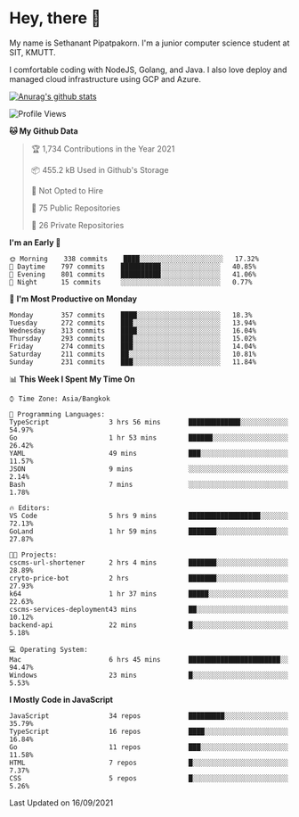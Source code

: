 # Hey, there 🙌
My name is Sethanant Pipatpakorn. I'm a junior computer science student at SIT, KMUTT.

I comfortable coding with NodeJS, Golang, and Java. I also love deploy and managed cloud infrastructure using GCP and Azure.


[![Anurag's github stats](https://github-readme-stats.vercel.app/api?username=thetkpark&count_private=true&show_icons=true&theme=tokyonight)](https://github.com/anuraghazra/github-readme-stats)

<!--START_SECTION:waka-->
![Profile Views](http://img.shields.io/badge/Profile%20Views-11-blue)

**🐱 My Github Data** 

> 🏆 1,734 Contributions in the Year 2021
 > 
> 📦 455.2 kB Used in Github's Storage 
 > 
> 🚫 Not Opted to Hire
 > 
> 📜 75 Public Repositories 
 > 
> 🔑 26 Private Repositories  
 > 
**I'm an Early 🐤** 

```text
🌞 Morning    338 commits    ████░░░░░░░░░░░░░░░░░░░░░   17.32% 
🌆 Daytime    797 commits    ██████████░░░░░░░░░░░░░░░   40.85% 
🌃 Evening    801 commits    ██████████░░░░░░░░░░░░░░░   41.06% 
🌙 Night      15 commits     ░░░░░░░░░░░░░░░░░░░░░░░░░   0.77%

```
📅 **I'm Most Productive on Monday** 

```text
Monday       357 commits    ████░░░░░░░░░░░░░░░░░░░░░   18.3% 
Tuesday      272 commits    ███░░░░░░░░░░░░░░░░░░░░░░   13.94% 
Wednesday    313 commits    ████░░░░░░░░░░░░░░░░░░░░░   16.04% 
Thursday     293 commits    ███░░░░░░░░░░░░░░░░░░░░░░   15.02% 
Friday       274 commits    ███░░░░░░░░░░░░░░░░░░░░░░   14.04% 
Saturday     211 commits    ██░░░░░░░░░░░░░░░░░░░░░░░   10.81% 
Sunday       231 commits    ███░░░░░░░░░░░░░░░░░░░░░░   11.84%

```


📊 **This Week I Spent My Time On** 

```text
⌚︎ Time Zone: Asia/Bangkok

💬 Programming Languages: 
TypeScript               3 hrs 56 mins       █████████████░░░░░░░░░░░░   54.97% 
Go                       1 hr 53 mins        ██████░░░░░░░░░░░░░░░░░░░   26.42% 
YAML                     49 mins             ███░░░░░░░░░░░░░░░░░░░░░░   11.57% 
JSON                     9 mins              ░░░░░░░░░░░░░░░░░░░░░░░░░   2.14% 
Bash                     7 mins              ░░░░░░░░░░░░░░░░░░░░░░░░░   1.78%

🔥 Editors: 
VS Code                  5 hrs 9 mins        ██████████████████░░░░░░░   72.13% 
GoLand                   1 hr 59 mins        ███████░░░░░░░░░░░░░░░░░░   27.87%

🐱‍💻 Projects: 
cscms-url-shortener      2 hrs 4 mins        ███████░░░░░░░░░░░░░░░░░░   28.89% 
cryto-price-bot          2 hrs               ███████░░░░░░░░░░░░░░░░░░   27.93% 
k64                      1 hr 37 mins        █████░░░░░░░░░░░░░░░░░░░░   22.63% 
cscms-services-deployment43 mins             ██░░░░░░░░░░░░░░░░░░░░░░░   10.12% 
backend-api              22 mins             █░░░░░░░░░░░░░░░░░░░░░░░░   5.18%

💻 Operating System: 
Mac                      6 hrs 45 mins       ███████████████████████░░   94.47% 
Windows                  23 mins             █░░░░░░░░░░░░░░░░░░░░░░░░   5.53%

```

**I Mostly Code in JavaScript** 

```text
JavaScript               34 repos            █████████░░░░░░░░░░░░░░░░   35.79% 
TypeScript               16 repos            ████░░░░░░░░░░░░░░░░░░░░░   16.84% 
Go                       11 repos            ███░░░░░░░░░░░░░░░░░░░░░░   11.58% 
HTML                     7 repos             █░░░░░░░░░░░░░░░░░░░░░░░░   7.37% 
CSS                      5 repos             █░░░░░░░░░░░░░░░░░░░░░░░░   5.26%

```



 Last Updated on 16/09/2021
<!--END_SECTION:waka-->
